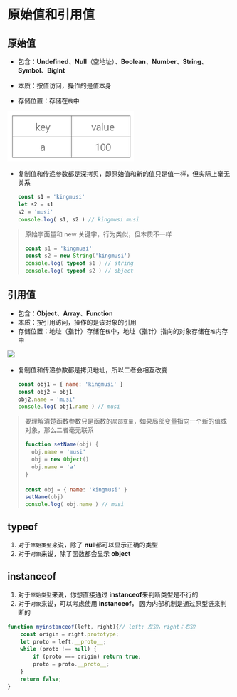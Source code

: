 # 原始值和引用值

## 原始值

- 包含：**Undefined**、**Null**（空地址）、**Boolean**、**Number**、**String**、**Symbol**、**BigInt**
- 本质：按值访问，操作的是值本身

- 存储位置：存储在`栈`中

![](https://raw.githubusercontent.com/kingmusi/blogImages/master/img/%E6%89%B9%E6%B3%A8%202020-07-16%20212931.png)

- 复制值和传递参数都是深拷贝，即原始值和新的值只是值一样，但实际上毫无关系

  ```js
  const s1 = 'kingmusi'
  let s2 = s1
  s2 = 'musi'
  console.log( s1, s2 ) // kingmusi musi 
  ```

> 原始字面量和 new 关键字，行为类似，但本质不一样
>
> ```js
> const s1 = 'kingmusi'
> const s2 = new String('kingmusi')
> console.log( typeof s1 ) // string
> console.log( typeof s2 ) // object
> ```

## 引用值

- 包含：**Object**、**Array**、**Function**
- 本质：按引用访问，操作的是该对象的引用
- 存储位置：地址（指针）存储在`栈`中，地址（指针）指向的对象存储在`堆`内存中

![](https://cdn.jsdelivr.net/gh/kingmusi/blogImages/img/20210422150255.png)

- 复制值和传递参数都是拷贝地址，所以二者会相互改变

  ```js
  const obj1 = { name: 'kingmusi' }
  const obj2 = obj1
  obj2.name = 'musi'
  console.log( obj1.name ) // musi
  ```

> 要理解清楚函数参数只是函数的`局部变量`，如果局部变量指向一个新的值或对象，那么二者毫无联系
>
> ```js
> function setName(obj) {
> 	obj.name = 'musi'
> 	obj = new Object()
> 	obj.name = 'a'
> }
> 
> const obj = { name: 'kingmusi' }
> setName(obj)
> console.log( obj.name ) // musi
> ```

## typeof

1. 对于`原始类型`来说，除了 **null**都可以显示正确的类型
2. 对于`对象`来说，除了函数都会显示 **object**

## instanceof

1. 对于`原始类型`来说，你想直接通过 **instanceof**来判断类型是不⾏的
2. 对于`对象`来说，可以考虑使⽤ **instanceof**， 因为内部机制是通过原型链来判断的

```js
function myinstanceof(left, right){// left: 左边，right：右边
	const origin = right.prototype;
	let proto = left.__proto__;
	while (proto !== null) {
		if (proto === origin) return true;
		proto = proto.__proto__;
	}
    return false;
}
```
